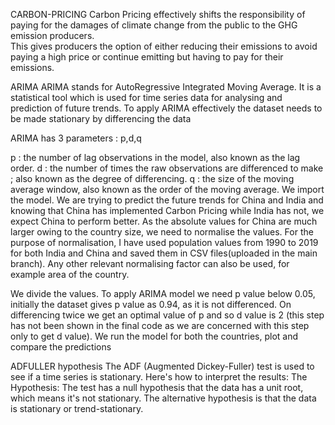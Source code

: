CARBON-PRICING
Carbon Pricing effectively shifts the responsibility of paying for the damages of climate change from the public to the GHG emission producers.  
This gives producers the option of either reducing their emissions to avoid paying a high price or continue emitting but having to pay for their emissions. 


ARIMA 
ARIMA stands for AutoRegressive Integrated Moving Average. It is a statistical tool which is used for time series data for analysing and prediction of future trends. To apply ARIMA effectively the dataset needs to be made stationary by differencing the data

ARIMA has 3 parameters : p,d,q

p : the number of lag observations in the model, also known as the lag order. d : the number of times the raw observations are differenced to make ; also known as the degree of differencing. q : the size of the moving average window, also known as the order of the moving average. We import the model. We are trying to predict the future trends for China and India and knowing that China has implemented Carbon Pricing while India has not, we expect China to perform better. As the absolute values for China are much larger owing to the country size, we need to normalise the values. For the purpose of normalisation, I have used population values from 1990 to 2019 for both India and China and saved them in CSV files(uploaded in the main branch). Any other relevant normalising factor can also be used, for example area of the country.

We divide the values. To apply ARIMA model we need p value below 0.05, initially the dataset gives p value as 0.94, as it is not differenced. On differencing twice we get an optimal value of p and so d value is 2 (this step has not been shown in the final code as we are concerned with this step only to get d value). We run the model for both the countries, plot and compare the predictions


ADFULLER hypothesis
The ADF (Augmented Dickey-Fuller) test is used to see if a time series is stationary. Here's how to interpret the results: The Hypothesis: The test has a null hypothesis that the data has a unit root, which means it's not stationary. The alternative hypothesis is that the data is stationary or trend-stationary.
